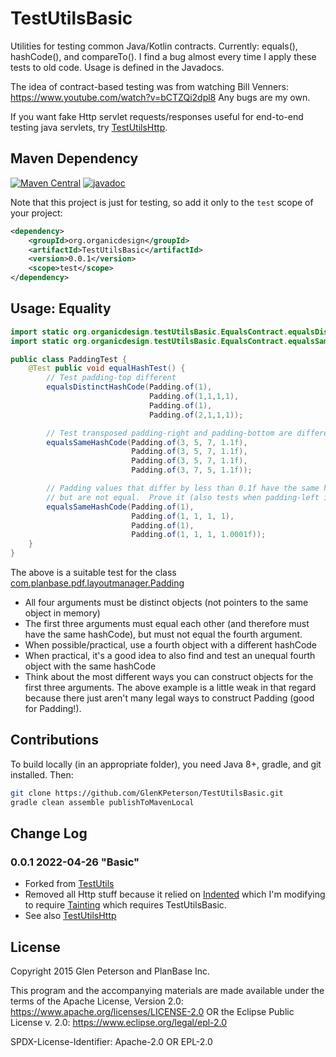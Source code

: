 # TestUtilsBasic
Utilities for testing common Java/Kotlin contracts.  Currently: equals(), hashCode(), and compareTo().
I find a bug almost every time I apply these tests to old code.  Usage is defined in the Javadocs.

The idea of contract-based testing was from watching Bill Venners:
https://www.youtube.com/watch?v=bCTZQi2dpl8
Any bugs are my own.

If you want fake Http servlet requests/responses useful for end-to-end testing java servlets, try [TestUtilsHttp](https://github.com/GlenKPeterson/TestUtilsHttp).

## Maven Dependency
[![Maven Central](https://maven-badges.herokuapp.com/maven-central/org.organicdesign/TestUtilsBasic/badge.svg)](https://maven-badges.herokuapp.com/maven-central/org.organicdesign/TestUtilsBasic)
[![javadoc](https://javadoc.io/badge2/org.organicdesign/TestUtilsBasic/javadoc.svg)](https://javadoc.io/doc/org.organicdesign/TestUtilsBasic)

Note that this project is just for testing, so add it only to the `test` scope of your project:
```xml
<dependency>
	<groupId>org.organicdesign</groupId>
	<artifactId>TestUtilsBasic</artifactId>
	<version>0.0.1</version>
	<scope>test</scope>
</dependency>
```

## Usage: Equality
```java
import static org.organicdesign.testUtilsBasic.EqualsContract.equalsDistinctHashCode;
import static org.organicdesign.testUtilsBasic.EqualsContract.equalsSameHashCode;

public class PaddingTest {
    @Test public void equalHashTest() {
        // Test padding-top different
        equalsDistinctHashCode(Padding.of(1),
                               Padding.of(1,1,1,1),
                               Padding.of(1),
                               Padding.of(2,1,1,1));

        // Test transposed padding-right and padding-bottom are different (but have same hashcode)
        equalsSameHashCode(Padding.of(3, 5, 7, 1.1f),
                           Padding.of(3, 5, 7, 1.1f),
                           Padding.of(3, 5, 7, 1.1f),
                           Padding.of(3, 7, 5, 1.1f));

        // Padding values that differ by less than 0.1f have the same hashcode
        // but are not equal.  Prove it (also tests when padding-left is different):
        equalsSameHashCode(Padding.of(1),
                           Padding.of(1, 1, 1, 1),
                           Padding.of(1),
                           Padding.of(1, 1, 1, 1.0001f));
    }
}
```

The above is a suitable test for the class [com.planbase.pdf.layoutmanager.Padding](https://github.com/GlenKPeterson/PdfLayoutManager/blob/master/src/main/java/com/planbase/pdf/layoutmanager/Padding.java)

* All four arguments must be distinct objects (not pointers to the same object in memory)
* The first three arguments must equal each other (and therefore must have the same hashCode), but must not equal the fourth argument.
* When possible/practical, use a fourth object with a different hashCode
* When practical, it's a good idea to also find and test an unequal fourth object with the same hashCode
* Think about the most different ways you can construct objects for the first three arguments.  The above example is a little weak in that regard because there just aren't many legal ways to construct Padding (good for Padding!).


## Contributions
To build locally (in an appropriate folder), you need Java 8+, gradle, and git installed.  Then:
```bash
git clone https://github.com/GlenKPeterson/TestUtilsBasic.git
gradle clean assemble publishToMavenLocal
```

## Change Log

### 0.0.1 2022-04-26 "Basic"
- Forked from [TestUtils](https://github.com/GlenKPeterson/TestUtils)
- Removed all Http stuff because it relied on [Indented](https://github.com/GlenKPeterson/Indented)
  which I'm modifying to require [Tainting](https://github.com/GlenKPeterson/Tainting) which requires
  TestUtilsBasic.
- See also [TestUtilsHttp](https://github.com/GlenKPeterson/TestUtilsHttp)

## License
Copyright 2015 Glen Peterson and PlanBase Inc.

This program and the accompanying materials are made available under the
terms of the Apache License, Version 2.0:
https://www.apache.org/licenses/LICENSE-2.0
OR the Eclipse Public License v. 2.0:
https://www.eclipse.org/legal/epl-2.0

SPDX-License-Identifier: Apache-2.0 OR EPL-2.0
